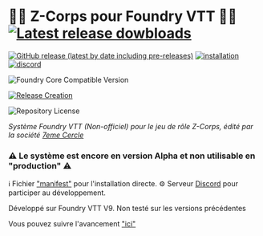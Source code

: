 # :zombie_man: Z-Corps pour Foundry VTT :zombie_woman: [![Latest release dowbloads](https://img.shields.io/github/downloads/piment/zcorps-foundryvtt/total?color=blue)](https://github.com/piment/zcorps-foundryvtt/releases/latest/)

[![GitHub release (latest by date including pre-releases)](https://img.shields.io/github/v/release/piment/zcorps-foundryvtt?color=blue)](https://github.com/piment/zcorps-foundryvtt/releases/latest/) 
[![installation](https://img.shields.io/badge/AIDE-Installation-yellowgreen)](https://github.com/piment/zcorps-foundryvtt/wiki/Installation-du-syst%C3%A8me-de-jeu-dans-Foundry-VTT)
[![discord](https://img.shields.io/badge/Serveur-Discord-%23?color=blueviolet)](https://discord.gg/CZGzPce2UT)

![Foundry Core Compatible Version](https://img.shields.io/endpoint?url=https://foundryshields.com/version?url=https%3A%2F%2Fgithub.com%2Fpiment%2Fzcorps-foundryvtt%2Freleases%2Flatest%2Fdownload%2Fsystem.json&color=orange)

[![Release Creation](https://github.com/piment/zcorps-foundryvtt/actions/workflows/main.yml/badge.svg)](https://github.com/piment/zcorps-foundryvtt/actions/workflows/main.yml)

![Repository License](https://img.shields.io/github/license/piment/zcorps-foundryvtt?color=lightgrey)


*Système Foundry VTT (Non-officiel) pour le jeu de rôle Z-Corps, édité par la société [7eme Cercle](https://www.7emecercle.com/7C_site/jeux-de-roles/z-corps/)*

### :warning: Le système est encore en version Alpha et non utilisable en "production" :warning:


:information_source: Fichier ["manifest"](https://github.com/piment/zcorps-foundryvtt/releases/latest/download/system.json) pour l'installation directe.
:gear: Serveur [Discord](https://discord.gg/rbsvujHH) pour participer au développement.

Développé sur Foundry VTT V9. Non testé sur les versions précédentes

Vous pouvez suivre l'avancement ["ici"](https://github.com/users/piment/projects/1/views/1)

